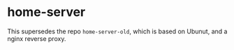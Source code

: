 # home-server

This supersedes the repo `home-server-old`, which is based on Ubunut, and a nginx reverse proxy.
